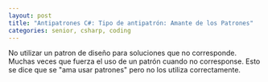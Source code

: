 ```yaml
---
layout: post
title: "Antipatrones C#: Tipo de antipatrón: Amante de los Patrones"
categories: senior, csharp, coding
---
```


No utilizar un patron de diseño <!--more--> para soluciones que no corresponde. Muchas veces que fuerza el uso de un patrón cuando no corresponse. Esto se dice que se "ama usar patrones" pero no los utiliza correctamente.
